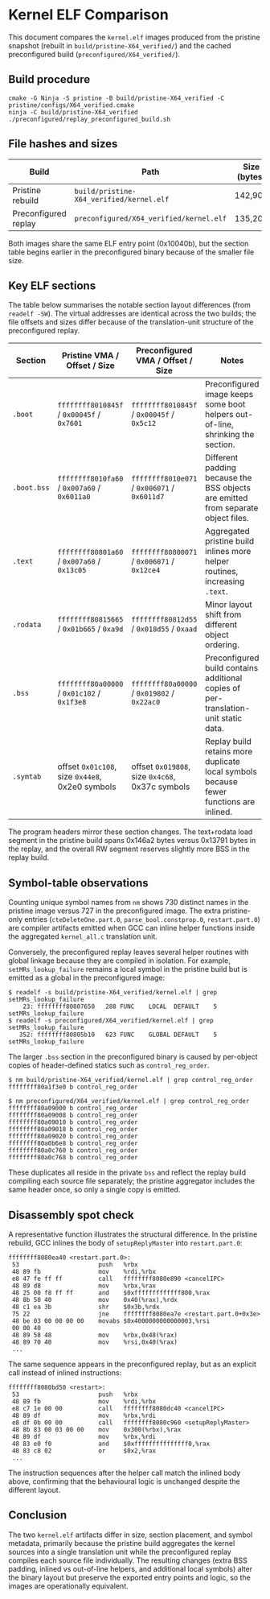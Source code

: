 # Kernel ELF Comparison

This document compares the `kernel.elf` images produced from the pristine
snapshot (rebuilt in `build/pristine-X64_verified/`) and the cached
preconfigured build (`preconfigured/X64_verified/`).

## Build procedure

```
cmake -G Ninja -S pristine -B build/pristine-X64_verified -C pristine/configs/X64_verified.cmake
ninja -C build/pristine-X64_verified
./preconfigured/replay_preconfigured_build.sh
```

## File hashes and sizes

| Build | Path | Size (bytes) | SHA-256 |
| ----- | ---- | ------------ | ------- |
| Pristine rebuild | `build/pristine-X64_verified/kernel.elf` | 142,904 | `e9e7d86765529340228b0874c2612b410301c33effe619c9a98f431dae310579` |
| Preconfigured replay | `preconfigured/X64_verified/kernel.elf` | 135,200 | `82326b6db9c4fc4a067c4ea486001362a0ea3915824f76a2cdcc48d4b991778e` |

Both images share the same ELF entry point (0x10040b), but the section table
begins earlier in the preconfigured binary because of the smaller file size.

## Key ELF sections

The table below summarises the notable section layout differences (from
`readelf -SW`).  The virtual addresses are identical across the two builds;
the file offsets and sizes differ because of the translation-unit structure of
the preconfigured replay.

| Section | Pristine VMA / Offset / Size | Preconfigured VMA / Offset / Size | Notes |
| ------- | --------------------------- | --------------------------------- | ----- |
| `.boot` | `ffffffff8010845f` / `0x00045f` / `0x7601` | `ffffffff8010845f` / `0x00045f` / `0x5c12` | Preconfigured image keeps some boot helpers out-of-line, shrinking the section. |
| `.boot.bss` | `ffffffff8010fa60` / `0x007a60` / `0x6011a0` | `ffffffff8010e071` / `0x006071` / `0x6011d7` | Different padding because the BSS objects are emitted from separate object files. |
| `.text` | `ffffffff80801a60` / `0x007a60` / `0x13c05` | `ffffffff80800071` / `0x006071` / `0x12ce4` | Aggregated pristine build inlines more helper routines, increasing `.text`. |
| `.rodata` | `ffffffff80815665` / `0x01b665` / `0xa9d` | `ffffffff80812d55` / `0x018d55` / `0xaad` | Minor layout shift from different object ordering. |
| `.bss` | `ffffffff80a00000` / `0x01c102` / `0x1f3e8` | `ffffffff80a00000` / `0x019802` / `0x22ac0` | Preconfigured build contains additional copies of per-translation-unit static data. |
| `.symtab` | offset `0x01c108`, size `0x44e8`, 0x2e0 symbols | offset `0x019808`, size `0x4c68`, 0x37c symbols | Replay build retains more duplicate local symbols because fewer functions are inlined. |

The program headers mirror these section changes.  The text+rodata load segment
in the pristine build spans 0x146a2 bytes versus 0x13791 bytes in the replay,
and the overall RW segment reserves slightly more BSS in the replay build.

## Symbol-table observations

Counting unique symbol names from `nm` shows 730 distinct names in the pristine
image versus 727 in the preconfigured image.  The extra pristine-only entries
(`cteDeleteOne.part.0`, `parse_bool.constprop.0`, `restart.part.0`) are compiler
artifacts emitted when GCC can inline helper functions inside the aggregated
`kernel_all.c` translation unit.

Conversely, the preconfigured replay leaves several helper routines with global
linkage because they are compiled in isolation.  For example, `setMRs_lookup_failure`
remains a local symbol in the pristine build but is emitted as a global in the
preconfigured image:

```
$ readelf -s build/pristine-X64_verified/kernel.elf | grep setMRs_lookup_failure
    23: ffffffff80807650   288 FUNC    LOCAL  DEFAULT    5 setMRs_lookup_failure
$ readelf -s preconfigured/X64_verified/kernel.elf | grep setMRs_lookup_failure
   352: ffffffff80805b10   623 FUNC    GLOBAL DEFAULT    5 setMRs_lookup_failure
```

The larger `.bss` section in the preconfigured binary is caused by per-object
copies of header-defined statics such as `control_reg_order`.

```
$ nm build/pristine-X64_verified/kernel.elf | grep control_reg_order
ffffffff80a1f3e0 b control_reg_order

$ nm preconfigured/X64_verified/kernel.elf | grep control_reg_order
ffffffff80a09000 b control_reg_order
ffffffff80a09008 b control_reg_order
ffffffff80a09010 b control_reg_order
ffffffff80a09018 b control_reg_order
ffffffff80a09020 b control_reg_order
ffffffff80a0b6e8 b control_reg_order
ffffffff80a0c760 b control_reg_order
ffffffff80a0c768 b control_reg_order
```

These duplicates all reside in the private `bss` and reflect the replay build
compiling each source file separately; the pristine aggregator includes the same
header once, so only a single copy is emitted.

## Disassembly spot check

A representative function illustrates the structural difference.  In the
pristine rebuild, GCC inlines the body of `setupReplyMaster` into
`restart.part.0`:

```
ffffffff8080ea40 <restart.part.0>:
 53                      push   %rbx
 48 89 fb                mov    %rdi,%rbx
 e8 47 fe ff ff          call   ffffffff8080e890 <cancelIPC>
 48 89 d8                mov    %rbx,%rax
 48 25 00 f8 ff ff       and    $0xfffffffffffff800,%rax
 48 8b 50 40             mov    0x40(%rax),%rdx
 48 c1 ea 3b             shr    $0x3b,%rdx
 75 22                   jne    ffffffff8080ea7e <restart.part.0+0x3e>
 48 be 03 00 00 00 00    movabs $0x4000000000000003,%rsi
 00 00 40
 48 89 58 48             mov    %rbx,0x48(%rax)
 48 89 70 40             mov    %rsi,0x40(%rax)
 ...
```

The same sequence appears in the preconfigured replay, but as an explicit call
instead of inlined instructions:

```
ffffffff8080bd50 <restart>:
 53                      push   %rbx
 48 89 fb                mov    %rdi,%rbx
 e8 c7 1e 00 00          call   ffffffff8080dc40 <cancelIPC>
 48 89 df                mov    %rbx,%rdi
 e8 df 0b 00 00          call   ffffffff8080c960 <setupReplyMaster>
 48 8b 83 00 03 00 00    mov    0x300(%rbx),%rax
 48 89 df                mov    %rbx,%rdi
 48 83 e0 f0             and    $0xfffffffffffffff0,%rax
 48 83 c8 02             or     $0x2,%rax
 ...
```

The instruction sequences after the helper call match the inlined body above,
confirming that the behavioural logic is unchanged despite the different layout.

## Conclusion

The two `kernel.elf` artifacts differ in size, section placement, and symbol
metadata, primarily because the pristine build aggregates the kernel sources
into a single translation unit while the preconfigured replay compiles each
source file individually.  The resulting changes (extra BSS padding, inlined vs
out-of-line helpers, and additional local symbols) alter the binary layout but
preserve the exported entry points and logic, so the images are operationally
equivalent.
